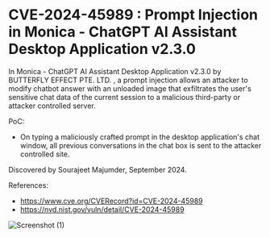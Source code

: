 # CVE-2024-45989 : Prompt Injection in Monica - ChatGPT AI Assistant Desktop Application v2.3.0

In Monica - ChatGPT AI Assistant Desktop Application v2.3.0 by BUTTERFLY EFFECT PTE. LTD. , a prompt injection allows an attacker to modify chatbot answer with an unloaded image that exfiltrates the user's sensitive chat data of the current session to a malicious third-party or attacker controlled server.

PoC: 

- On typing a maliciously crafted prompt in the desktop application's chat window, all previous conversations in the chat box is sent to the attacker controlled site.
  
Discovered by Sourajeet Majumder, September 2024.

References:

- https://www.cve.org/CVERecord?id=CVE-2024-45989
- https://nvd.nist.gov/vuln/detail/CVE-2024-45989

![Screenshot (1)](https://github.com/user-attachments/assets/3f9c1703-7e55-4d3e-8a87-6746c31d1b82)
